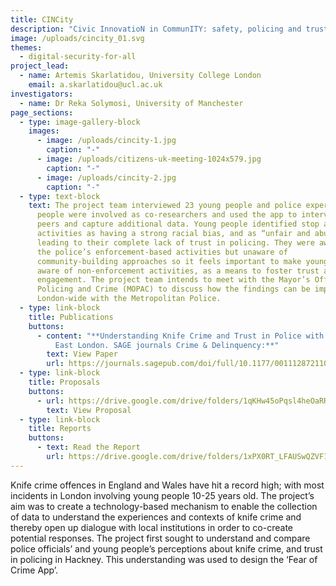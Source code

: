 ```yaml
---
title: CINCity
description: "Civic InnovatioN in CommunITY: safety, policing and trust with young people"
image: /uploads/cincity_01.svg
themes:
  - digital-security-for-all
project_lead:
  - name: Artemis Skarlatidou, University College London
    email: a.skarlatidou@ucl.ac.uk
investigators:
  - name: Dr Reka Solymosi, University of Manchester
page_sections:
  - type: image-gallery-block
    images:
      - image: /uploads/cincity-1.jpg
        caption: "-"
      - image: /uploads/citizens-uk-meeting-1024x579.jpg
        caption: "-"
      - image: /uploads/cincity-2.jpg
        caption: "-"
  - type: text-block
    text: The project team interviewed 23 young people and police experts. 50 young
      people were involved as co-researchers and used the app to interview their
      peers and capture additional data. Young people identified stop and search
      activities as having a strong racial bias, and as “unfair and abusive”
      leading to their complete lack of trust in policing. They were aware of
      the police’s enforcement-based activities but unaware of
      community-building approaches so it feels important to make young people
      aware of non-enforcement activities, as a means to foster trust and
      engagement. The project team intends to meet with the Mayor’s Office for
      Policing and Crime (MOPAC) to discuss how the findings can be implemented
      London-wide with the Metropolitan Police.
  - type: link-block
    title: Publications
    buttons:
      - content: "**Understanding Knife Crime and Trust in Police with Young People in
          East London. SAGE journals Crime & Delinquency:**"
        text: View Paper
        url: https://journals.sagepub.com/doi/full/10.1177/00111287211029873
  - type: link-block
    title: Proposals
    buttons:
      - url: https://drive.google.com/drive/folders/1qKHw45oPqsl4heOaRRhq6z45ytST8pph?usp=sharing
        text: View Proposal
  - type: link-block
    title: Reports
    buttons:
      - text: Read the Report
        url: https://drive.google.com/drive/folders/1xPX0RT_LFAUSwQZVF1v0hrd9jvnGDLgc?usp=sharing
---
```

Knife crime offences in England and Wales have hit a record high; with most incidents in London involving young people 10-25 years old. The project’s aim was to create a technology-based mechanism to enable the collection of data to understand the experiences and contexts of knife crime and thereby open up dialogue with local institutions in order to co-create potential responses. The project first sought to understand and compare police officials’ and young people’s perceptions about knife crime, and trust in policing in Hackney. This understanding was used to design the ‘Fear of Crime App’.